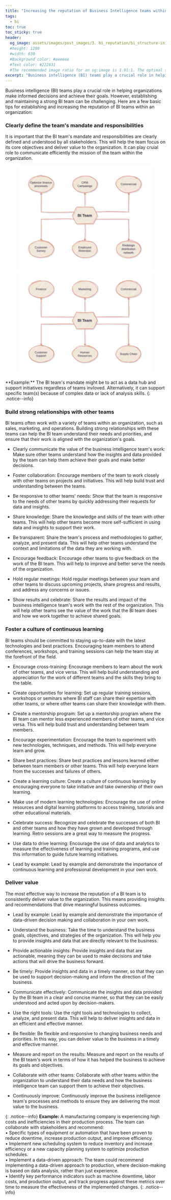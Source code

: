 ```yaml
---
title: "Increasing the reputation of Business Intelligence teams within an organization"
tags:
  - bi
toc: true
toc_sticky: true
header:
  og_image: assets/images/post_images/3. bi_reputation/bi_structure-initiative-og.jpg
  #height: 1200
  #width: 630
  #Background color: #eeeeee
  #Text color: #222831
  #The recommended image ratio for an og:image is 1.91:1. The optimal size would be 1200 x 630.
excerpt: "Business intelligence (BI) teams play a crucial role in helping organizations make informed decisions and achieve their goals."
---
```


Business intelligence (BI) teams play a crucial role in helping organizations make informed decisions and achieve their goals. However, establishing and maintaining a strong BI team can be challenging. Here are a few basic tips for establishing and increasing the reputation of BI teams within an organization:

### Clearly define the team's mandate and responsibilities
It is important that the BI team's mandate and responsibilities are clearly defined and understood by all stakeholders. This will help the team focus on its core objectives and deliver value to the organization. It can play cruial role to communicate efficiently the mission of the team within the organization. 

<figure class="half">
  <img src="/assets/images/post_images/3. bi_reputation/bi_structure-initiative.png">
  <img src="/assets/images/post_images/3. bi_reputation/bi_structure-team.png">
</figure>
**Example:** The BI team's mandate might be to act as a data hub and support initiatives regardless of teams invloved. Alternatively, it can support specific team(s) because of complex data or lack of analysis skills.  
{: .notice--info}

### Build strong relationships with other teams
BI teams often work with a variety of teams within an organization, such as sales, marketing, and operations. Building strong relationships with these teams can help the BI team understand their needs and priorities, and ensure that their work is aligned with the organization's goals.

- Clearly communicate the value of the business intelligence team's work: Make sure other teams understand how the insights and data provided by the team can help them achieve their goals and make better decisions.

- Foster collaboration: Encourage members of the team to work closely with other teams on projects and initiatives. This will help build trust and understanding between the teams.

- Be responsive to other teams' needs: Show that the team is responsive to the needs of other teams by quickly addressing their requests for data and insights.

- Share knowledge: Share the knowledge and skills of the team with other teams. This will help other teams become more self-sufficient in using data and insights to support their work.

- Be transparent: Share the team's process and methodologies to gather, analyze, and present data. This will help other teams understand the context and limitations of the data they are working with.

- Encourage feedback: Encourage other teams to give feedback on the work of the BI team. This will help to improve and better serve the needs of the organization.

- Hold regular meetings: Hold regular meetings between your team and other teams to discuss upcoming projects, share progress and results, and address any concerns or issues.

- Show results and celebrate: Share the results and impact of the business intelligence team's work with the rest of the organization. This will help other teams see the value of the work that the BI team does and how we work together to achieve shared goals.

### Foster a culture of continuous learning
BI teams should be committed to staying up-to-date with the latest technologies and best practices. Encouraging team members to attend conferences, workshops, and training sessions can help the team stay at the forefront of the field. 

- Encourage cross-training: Encourage members to learn about the work of other teams, and vice versa. This will help build understanding and appreciation for the work of different teams and the skills they bring to the table.

- Create opportunities for learning: Set up regular training sessions, workshops or seminars where BI staff can share their expertise with other teams, or where other teams can share their knowledge with them.

- Create a mentorship program: Set up a mentorship program where the BI team can mentor less experienced members of other teams, and vice versa. This will help build trust and understanding between team members.

- Encourage experimentation: Encourage the team to experiment with new technologies, techniques, and methods. This will help everyone learn and grow.

- Share best practices: Share best practices and lessons learned either between team members or other teams. This will help everyone learn from the successes and failures of others.

- Create a learning culture: Create a culture of continuous learning by encouraging everyone to take initiative and take ownership of their own learning.

- Make use of modern learning technologies: Encourage the use of online resources and digital learning platforms to access training, tutorials and other educational materials.

- Celebrate success: Recognize and celebrate the successes of both BI and other teams and how they have grown and developed through learning. Retro sessions are a great way to measure the progress. 

- Use data to drive learning: Encourage the use of data and analytics to measure the effectiveness of learning and training programs, and use this information to guide future learning initiatives.

- Lead by example: Lead by example and demonstrate the importance of continuous learning and professional development in your own work. 

### Deliver value
The most effective way to increase the reputation of a BI team is to consistently deliver value to the organization. This means providing insights and recommendations that drive meaningful business outcomes. 

- Lead by example: Lead by example and demonstrate the importance of data-driven decision making and collaboration in your own work.

- Understand the business: Take the time to understand the business goals, objectives, and strategies of the organization. This will help you to provide insights and data that are directly relevant to the business.

- Provide actionable insights: Provide insights and data that are actionable, meaning they can be used to make decisions and take actions that will drive the business forward.

- Be timely: Provide insights and data in a timely manner, so that they can be used to support decision-making and inform the direction of the business.

- Communicate effectively: Communicate the insights and data provided by the BI team in a clear and concise manner, so that they can be easily understood and acted upon by decision-makers.

- Use the right tools: Use the right tools and technologies to collect, analyze, and present data. This will help to deliver insights and data in an efficient and effective manner.

- Be flexible: Be flexible and responsive to changing business needs and priorities. In this way, you can deliver value to the business in a timely and effective manner.

- Measure and report on the results: Measure and report on the results of the BI team's work in terms of how it has helped the business to achieve its goals and objectives.

- Collaborate with other teams: Collaborate with other teams within the organization to understand their data needs and how the business intelligence team can support them to achieve their objectives.

- Continuously improve: Continuously improve the business intelligence team's processes and methods to ensure they are delivering the most value to the business.

{: .notice--info}
**Example:** A manufacturing company is experiencing high costs and inefficiencies in their production process. The team can collaborate with stakeholders and recommend: <br>
• Specific types of equipment or automation that have been proven to reduce downtime, increase production output, and improve efficiency.<br>
• Implement new scheduling system to reduce inventory and increase efficiency or a new capacity planning system to optimize production schedules.<br>
• Implement a data-driven approach: The team could recommend implementing a data-driven approach to production, where decision-making is based on data analysis, rather than just experience.<br>
• Identify key performance indicators such as machine downtime, labor costs, and production output, and track progress against these metrics over time to measure the effectiveness of the implemented changes.
{: .notice--info}